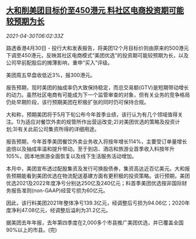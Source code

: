 <!--1619764263000-->
[大和削美团目标价至450港元 料社区电商投资期可能较预期为长](https://cn.reuters.com/article/meituan-stock-target-0430-idCNKBS2CH0I3)
------

<div><i>2021-04-30T06:02:33Z</i></div><p>路透香港4月30日 - 投行大和发表报告，将美团12个月目标价则由原来的500港元下调至450港元，反映其社区电商模式“美团优选”的投资期可能较预期为长，以及公司早前配股后的摊薄影响，重申“买入”评级。</p><p>美团周五早盘收低近3%，报300港元。</p><p>报告预期，现时美团的抽成率仍大致保持稳定，而总交易额(GTV)是短期带动增长的动力。虽然社区电商有可能成为下一个监管审查的对象，但有关业务的竞争格局仍处早期阶段，该行预期美团在积极扩张的同时仍可保持合规。</p><p>大和称，预期美团将于5月下旬公布今年首季业绩，该行认为有几个领域值得关注。1)为适应对餐饮外卖的规管所作出营运改变;2)对美团优选的策略及投资计划;3)有关此前公司集资所得的详细用途。</p><p>报告预期，今年首季美团餐饮外卖业务收入将按年增长114%，主要受订单量增长逾倍以及抽成率温和提升带动。至于到店、酒店和旅游业首季收入料按年升105%，因本地旅游全面恢复以及线下生活服务活动增加。</p><p>本月中，美团宣布透过配股集资及发行可换股债券，集资高达近百亿美元。大和报告预期能看到美团优选在物流配送基建方面有更积极的投资策略。该行预期，美团优选2021及2022年度净亏分别达250亿及240亿元；料首季美团优选按非国际财务报告准则(non-GAAP)经营亏损为60亿元。</p><p>因此，该行料美团2021年整体净亏139.3亿元，经调整后亏损为94.06亿；2020年度净利47.08亿元，经调整后溢利为31.2亿元。</p><p>据美团去年年报，去年第四季度在2,000多个市县推广美团优选，并已覆盖全国90%以上的市县。(完)</p>
